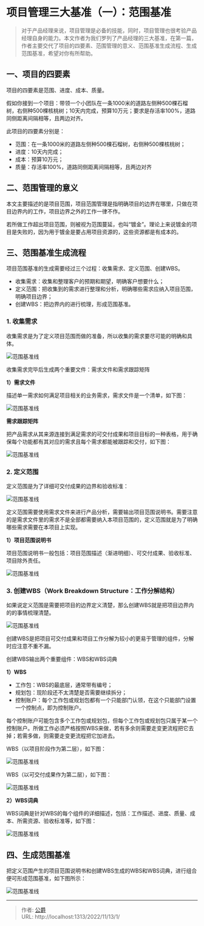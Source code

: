 # 项目管理三大基准（一）：范围基准


> 对于产品经理来说，项目管理是必备的技能，同时，项目管理也很考验产品经理自身的能力。本文作者为我们罗列了产品经理的三大基准，在第一篇，作者主要交代了项目的四要素、范围管理的意义、范围基准生成流程、生成范围基准，希望对你有所帮助。

## 一、项目的四要素

项目的四要素是范围、进度、成本、质量。

假如你接到一个项目：带领一个小团队在一条1000米的道路左侧种500棵石榴树，右侧种500棵核桃树；10天内完成，预算10万元；要求是存活率100%，道路同侧距离间隔相等，且两边对齐。

此项目的四要素分别是：

*   范围：在一条1000米的道路左侧种500棵石榴树，右侧种500棵核桃树；
*   进度：10天内完成；
*   成本：预算10万元；
*   质量：存活率100%，道路同侧距离间隔相等，且两边对齐

## 二、范围管理的意义

本文主要描述的是项目范围，项目范围管理是指明确项目的边界在哪里，只做在项目边界内的工作，项目边界之外的工作一律不作。

若所做工作超出项目范围，则被视为范围蔓延，也叫“镀金”。理论上来说镀金的项目是失败的，因为用于镀金是要占用项目资源的，这些资源都是有成本的。

## 三、范围基准生成流程

项目范围基准的生成需要经过三个过程：收集需求、定义范围、创建WBS。

*   收集需求：收集和整理客户的预期和期望，明确客户想要什么；
*   定义范围：把收集到的需求进行整理和分析，明确哪些需求应纳入项目范围，明确项目边界；
*   创建WBS：把边界内的进行梳理，形成范围基准。

### 1\. 收集需求

收集需求是为了定义项目范围而做的准备，所以收集的需求要尽可能的明确和具体。

![范围基准线](https://cos.gjcloak.xyz/pigo/202211140823538.png?imageMogr2/format/webp/interlace/1/quality/80 "范围基准线")

收集需求完毕后生成两个重要文件：需求文件和需求跟踪矩阵

**1）需求文件**

描述单一需求如何满足项目相关的业务需求，需求文件是一个清单，如下图：

![范围基准线](https://cos.gjcloak.xyz/pigo/202211140823106.png?imageMogr2/format/webp/interlace/1/quality/80 "范围基准线")

**需求跟踪矩阵**

把产品需求从其来源连接到满足需求的可交付成果和项目目标的一种表格，用于确保每个功能都有其对应的需求且每个需求都能被跟踪和交付，如下图：

![范围基准线](https://cos.gjcloak.xyz/pigo/202211140823172.png?imageMogr2/format/webp/interlace/1/quality/80 "范围基准线")

### 2\. 定义范围

定义范围是为了详细可交付成果的边界和验收标准：

![范围基准线](https://cos.gjcloak.xyz/pigo/202211140823740.png?imageMogr2/format/webp/interlace/1/quality/80 "范围基准线")

定义范围需要使用需求文件来进行产品分析，需要输出项目范围说明书。需要注意的是需求文件里的需求不是全部都需要纳入本项目范围的，定义范围就是为了明确哪些需求需要在本项目上实现。

**1）项目范围说明书**

项目范围说明书一般包括：项目范围描述（渐进明细）、可交付成果、验收标准、项目除外责任。

![范围基准线](https://cos.gjcloak.xyz/pigo/202211140824412.png?imageMogr2/format/webp/interlace/1/quality/80 "范围基准线")

### 3\. 创建WBS（Work Breakdown Structure：工作分解结构）

如果说定义范围是需要把项目的边界定义清楚，那么创建WBS就是把项目边界内的的事情梳理清楚。

![范围基准线](https://cos.gjcloak.xyz/pigo/202211140824095.png?imageMogr2/format/webp/interlace/1/quality/80 "范围基准线")

创建WBS是把项目可交付成果和项目工作分解为较小的更易于管理的组件，分解时应注意不重不漏。

创建WBS输出两个重要组件：WBS和WBS词典

**1）WBS**

*   工作包：WBS的最底层，通常带有编号；
*   规划包：现阶段还不太清楚是否需要继续拆分；
*   控制账户：每个工作包或规划包都有一个只能部门认领，在这个只能部门设置一个控制点，即为控制账户。

每个控制账户可能包含多个工作包或规划包，但每个工作包或规划包只属于某一个控制账户。所做工作必须严格按照WBS来做，若有多余则需要走变更流程把它去掉；若需多做，则需要走变更流程把它加进去。

WBS（以项目阶段作为第二层），如下图：

![范围基准线](https://cos.gjcloak.xyz/pigo/202211140824676.png?imageMogr2/format/webp/interlace/1/quality/80 "范围基准线")

WBS（以可交付成果作为第二层），如下图：

![范围基准线](https://cos.gjcloak.xyz/pigo/202211140825242.png?imageMogr2/format/webp/interlace/1/quality/80 "范围基准线")

**2）WBS词典**

WBS词典是针对WBS的每个组件的详细描述，包括：工作描述、进度、质量、成本、所需资源、验收标准等，如下图：

![范围基准线](https://cos.gjcloak.xyz/pigo/202211140825952.png?imageMogr2/format/webp/interlace/1/quality/80 "范围基准线")

## 四、生成范围基准

把定义范围产生的项目范围说明书和创建WBS生成的WBS和WBS词典，进行组合便可形成范围基准，如下图所示：

![范围基准线](https://cos.gjcloak.xyz/pigo/202211140825942.png?imageMogr2/format/webp/interlace/1/quality/80 "范围基准线")

---

> 作者: [公爵](https://blog.gjcloak.top)  
> URL: http://localhost:1313/2022/11/13/1/  

